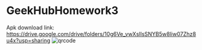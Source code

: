 # GeekHubHomework3
Apk download link: https://drive.google.com/drive/folders/10g6Ve_vwXslIsSNYB5w8liw07Zhz8u4x?usp=sharing
![qrcode](https://user-images.githubusercontent.com/23187990/48400224-74ddb980-e72e-11e8-865e-839a53814d81.png)
